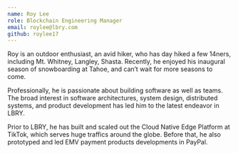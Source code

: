 ```yaml
---
name: Roy Lee
role: Blockchain Engineering Manager
email: roylee@lbry.com
github: roylee17
---
```


Roy is an outdoor enthusiast, an avid hiker, who has day hiked a few 14ners, including Mt. Whitney, 
Langley, Shasta. Recently, he enjoyed his inaugural season of snowboarding at Tahoe, and can’t wait 
for more seasons to come.

Professionally, he is passionate about building software as well as teams. The broad interest in 
software architectures, system design, distributed systems, and product development has led him 
to the latest endeavor in LBRY.

Prior to LBRY, he has built and scaled out the Cloud Native Edge Platform at TikTok, which serves 
huge traffics around the globe. Before that, he also prototyped and led EMV payment products 
developments in PayPal.